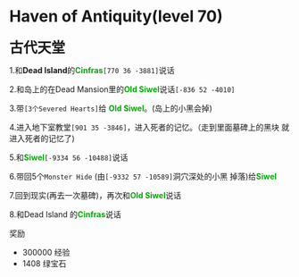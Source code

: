 # Haven of Antiquity(level 70)
<span style="font-size: 25px;">**古代天堂**</span>

1.和**Dead Island**的<font color=00AA00>**Cinfras**</font>`[770 36 -3881]`说话

2.和岛上的在Dead Mansion里的<font color=00AA00>**Old Siwel**</font>说话`[-836 52 -4010]`

3.带`[3个Severed Hearts]`给 <font color=00AA00>**Old Siwel**</font>。(岛上的小黑会掉)

4.进入地下室教堂`[901 35 -3846]`，进入死者的记忆。（走到里面墓碑上的黑块 就进入死者的记忆了)

5.和<font color=00AA00>**Siwel**</font>`[-9334 56 -10488]`说话

6.带回5个`Monster Hide` (由`[-9332 57 -10589]`洞穴深处的小黑 掉落)给<font color=00AA00>**Siwel**</font>

7.回到现实(再去一次墓碑)，再次和<font color=00AA00>**Old Siwel**</font>说话

8.和Dead Island 的<font color=00AA00>**Cinfras**</font>说话

奖励
+ 300000 经验 
+ 1408 绿宝石